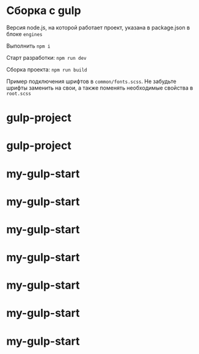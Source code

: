 # Сборка с gulp

Версия node.js, на которой работает проект, указана в package.json в блоке `engines`

Выполнить `npm i`

Старт разработки: `npm run dev`

Сборка проекта: `npm run build`

Пример подключения шрифтов в `common/fonts.scss`. Не забудьте шрифты заменить на свои, а также поменять необходимые свойства в `root.scss`
# gulp-project 
# gulp-project
# my-gulp-start
# my-gulp-start
# my-gulp-start
# my-gulp-start
# my-gulp-start
# my-gulp-start
# my-gulp-start
